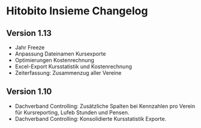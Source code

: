 # Hitobito Insieme Changelog

## Version 1.13

*   Jahr Freeze
*   Anpassung Dateinamen Kursexporte
*   Optimierungen Kostenrechnung
*   Excel-Export Kursstatistik und Kostenrechnung
*   Zeiterfassung: Zusammenzug aller Vereine

## Version 1.10

*   Dachverband Controlling: Zusätzliche Spalten bei Kennzahlen pro Verein für Kursreporting, Lufeb Stunden und Pensen.
*   Dachverband Controlling: Konsolidierte Kursstatistik Exporte.
